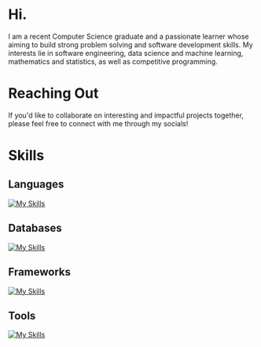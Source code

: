 # Hi. 

I am a recent Computer Science graduate and a passionate learner whose aiming to build strong problem solving and software development skills. My interests lie in software engineering, data science and machine learning, mathematics and statistics, as well as competitive programming.

# Reaching Out

If you'd like to collaborate on interesting and impactful projects together, please feel free to connect with me through my socials!

# Skills 

## Languages
[![My Skills](https://skillicons.dev/icons?i=py,c,cpp,html,css,js,bash&perline=15)](https://skillicons.dev)

## Databases
[![My Skills](https://skillicons.dev/icons?i=mysql&perline=1)](https://skillicons.dev)

## Frameworks
[![My Skills](https://skillicons.dev/icons?i=tensorflow,pytorch,sklearn&perline=3)](https://skillicons.dev)

## Tools 
[![My Skills](https://skillicons.dev/icons?i=git,linux,pycharm,vscode&perline=15)](https://skillicons.dev)


